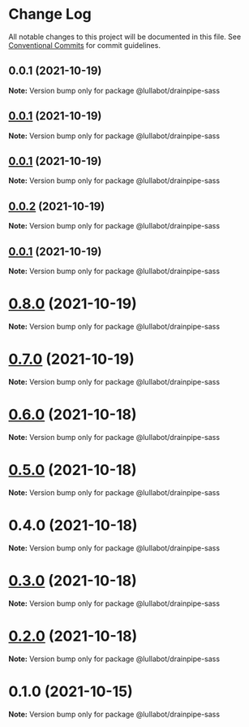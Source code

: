 # Change Log

All notable changes to this project will be documented in this file.
See [Conventional Commits](https://conventionalcommits.org) for commit guidelines.

## 0.0.1 (2021-10-19)

**Note:** Version bump only for package @lullabot/drainpipe-sass





## [0.0.1](https://github.com/lullabot/drainpipe/compare/@lullabot/drainpipe-sass@0.0.2...@lullabot/drainpipe-sass@0.0.1) (2021-10-19)

**Note:** Version bump only for package @lullabot/drainpipe-sass





## [0.0.1](https://github.com/lullabot/drainpipe/compare/@lullabot/drainpipe-sass@0.0.2...@lullabot/drainpipe-sass@0.0.1) (2021-10-19)

**Note:** Version bump only for package @lullabot/drainpipe-sass





## [0.0.2](https://github.com/lullabot/drainpipe/compare/@lullabot/drainpipe-sass@0.0.1...@lullabot/drainpipe-sass@0.0.2) (2021-10-19)

**Note:** Version bump only for package @lullabot/drainpipe-sass





## [0.0.1](https://github.com/lullabot/drainpipe/compare/@lullabot/drainpipe-sass@0.8.0...@lullabot/drainpipe-sass@0.0.1) (2021-10-19)

**Note:** Version bump only for package @lullabot/drainpipe-sass





# [0.8.0](https://github.com/lullabot/drainpipe/compare/@lullabot/drainpipe-sass@0.7.0...@lullabot/drainpipe-sass@0.8.0) (2021-10-19)

**Note:** Version bump only for package @lullabot/drainpipe-sass





# [0.7.0](https://github.com/lullabot/drainpipe/compare/@lullabot/drainpipe-sass@0.6.0...@lullabot/drainpipe-sass@0.7.0) (2021-10-19)

**Note:** Version bump only for package @lullabot/drainpipe-sass





# [0.6.0](https://github.com/lullabot/drainpipe/compare/@lullabot/drainpipe-sass@0.5.0...@lullabot/drainpipe-sass@0.6.0) (2021-10-18)

**Note:** Version bump only for package @lullabot/drainpipe-sass





# [0.5.0](https://github.com/lullabot/drainpipe/compare/@lullabot/drainpipe-sass@0.4.0...@lullabot/drainpipe-sass@0.5.0) (2021-10-18)

**Note:** Version bump only for package @lullabot/drainpipe-sass





# 0.4.0 (2021-10-18)

**Note:** Version bump only for package @lullabot/drainpipe-sass





# [0.3.0](https://github.com/lullabot/drainpipe/compare/@lullabot/drainpipe-sass@0.2.0...@lullabot/drainpipe-sass@0.3.0) (2021-10-18)

**Note:** Version bump only for package @lullabot/drainpipe-sass





# [0.2.0](https://github.com/lullabot/drainpipe/compare/@lullabot/drainpipe-sass@0.1.0...@lullabot/drainpipe-sass@0.2.0) (2021-10-18)

**Note:** Version bump only for package @lullabot/drainpipe-sass





# 0.1.0 (2021-10-15)

**Note:** Version bump only for package @lullabot/drainpipe-sass
